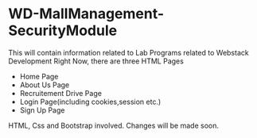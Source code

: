 # WD-MallManagement-SecurityModule
This will contain information related to Lab Programs related to Webstack Development
Right Now, there are three HTML Pages
- Home Page
- About Us Page
- Recruitement Drive Page
- Login Page(including cookies,session etc.)
- Sign Up Page

HTML, Css and Bootstrap involved. Changes will be made soon.
